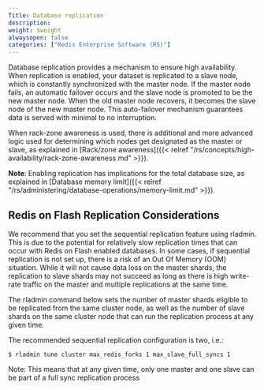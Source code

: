 ```yaml
---
Title: Database replication
description: 
weight: $weight
alwaysopen: false
categories: ["Redis Enterprise Software (RS)"]
---
```

Database replication provides a mechanism to ensure high availability.
When replication is enabled, your dataset is replicated to a slave node,
which is constantly synchronized with the master node. If the master
node fails, an automatic failover occurs and the slave node is promoted
to be the new master node. When the old master node recovers, it becomes
the slave node of the new master node. This auto-failover mechanism
guarantees data is served with minimal to no interruption.

When rack-zone awareness is used, there is additional and more advanced
logic used for determining which nodes get designated as the master or
slave, as explained in [Rack/zone
awareness]({{< relref "/rs/concepts/high-availability/rack-zone-awareness.md" >}}).

**Note**: Enabling replication has implications for the total database
size, as explained in [Database memory
limit]({{< relref "/rs/administering/database-operations/memory-limit.md" >}}).

## Redis on Flash Replication Considerations

We recommend that you set the sequential replication feature using
rladmin. This is due to the potential for relatively slow replication
times that can occur with Redis on Flash enabled databases. In some
cases, if sequential replication is not set up, there is a risk of an
Out Of Memory (OOM) situation. While it will not cause data loss on the
master shards, the replication to slave shards may not succeed as long
as there is high write-rate traffic on the master and multiple
replications at the same time.

The rladmin command below sets the number of master shards eligible to
be replicated from the same cluster node, as well as the number of slave
shards on the same cluster node that can run the replication process at
any given time.

The recommended sequential replication configuration is two, i.e.:

```src
$ rladmin tune cluster max_redis_forks 1 max_slave_full_syncs 1
```

Note: This means that at any given time, only one master and one slave
can be part of a full sync replication process
